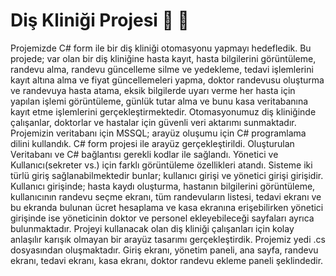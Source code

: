 # Diş Kliniği Projesi 🦷 👾

Projemizde C# form ile bir diş kliniği otomasyonu yapmayı hedefledik.
Bu projede; var olan bir diş kliniğine hasta kayıt, hasta bilgilerini görüntüleme, randevu alma, randevu güncelleme silme ve yedekleme, tedavi işlemlerini kayıt altına alma ve fiyat güncellemeleri yapma, doktor randevusu oluşturma ve randevuya hasta atama, eksik bilgilerde uyarı verme her hasta için yapılan işlemi görüntüleme, günlük tutar alma ve bunu kasa veritabanına kayıt etme işlemlerini gerçekleştirmektedir. 
Otomasyonumuz diş kliniğinde çalışanlar, doktorlar ve hastalar için güvenli veri aktarımı sunmaktadır.
 Projemizin veritabanı için MSSQL; arayüz oluşumu için C# programlama dilini kullandık. C# form projesi ile arayüz gerçekleştirildi. Oluşturulan Veritabanı ve C# bağlantısı gerekli kodlar ile sağlandı. Yönetici ve Kullanıcı(sekreter vs.) için farklı görüntüleme özellikleri atandı. Sisteme iki türlü giriş sağlanabilmektedir bunlar; kullanıcı girişi ve yönetici girişi girişidir. Kullanıcı girişinde; hasta kaydı oluşturma, hastanın bilgilerini görüntüleme, kullanıcının randevu seçme ekranı, tüm randevuların listesi, tedavi ekranı ve bu ekranda bulunan ücret hesaplama ve kasa ekranına erişebilirken yönetici girişinde ise yöneticinin doktor ve personel ekleyebileceği sayfaları ayrıca bulunmaktadır. 
Projeyi kullanacak olan diş kliniği çalışanları için kolay anlaşılır karışık olmayan bir arayüz tasarımı gerçekleştirdik. 
Projemiz yedi .cs dosyasından oluşmaktadır. Giriş ekranı, yönetim paneli, ana sayfa, randevu ekranı, tedavi ekranı, kasa ekranı, doktor randevu ekleme paneli şeklindedir.
